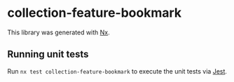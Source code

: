 # collection-feature-bookmark

This library was generated with [Nx](https://nx.dev).

## Running unit tests

Run `nx test collection-feature-bookmark` to execute the unit tests via [Jest](https://jestjs.io).
